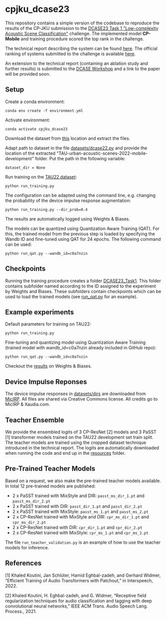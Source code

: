 # cpjku_dcase23

This repository contains a simple version of the codebase to reproduce the results of the CP-JKU submission 
to the [DCASE23 Task 1 "Low-complexity Acoustic Scene Classification"](https://dcase.community/challenge2023/task-low-complexity-acoustic-scene-classification) challenge.
The implemented model **CP-Mobile** and training procedure scored the top rank in the challenge.

The technical report describing the system can be found [here](https://dcase.community/documents/challenge2023/technical_reports/DCASE2023_Schmid_28_t1.pdf). 
The official ranking of systems submitted to the challenge is available [here](https://dcase.community/challenge2023/task-low-complexity-acoustic-scene-classification-results).

An extension to the technical report (containing an ablation study and further results) is submitted to the [DCASE Workshop](https://dcase.community/workshop2023/) and a link to the paper will be provided soon.

## Setup

Create a conda environment:

```
conda env create -f environment.yml
```

Activate environment:

```
conda activate cpjku_dcase23
```

Download the dataset from [this](https://zenodo.org/record/6337421) location and extract the files.

Adapt path to dataset in the file [datasets/dcase22.py](datasets/dcase22.py) and provide the location of the extracted
"TAU-urban-acoustic-scenes-2022-mobile-development" folder. Put the path in the following variable:

```
dataset_dir = None
```

Run training on the [TAU22 dataset](https://zenodo.org/record/6337421):

```
python run_training.py
```

The configuration can be adapted using the command line, e.g. changing the probability of the device impulse response augmentation:

```
python run_training.py --dir_prob=0.4
```

The results are automatically logged using Weights & Biases.

The models can be quantized using Quantization Aware Training (QAT). For this, the trained model from the previous step is loaded by
specifying the Wandb ID and fine-tuned using QAT for 24 epochs. The following command can be used:

```
python run_qat.py --wandb_id=c0a7nzin
```

## Checkpoints

Running the training procedure creates a folder [DCASE23_Task1](DCASE23_Task1). This folder contains subfolder named according
to the ID assigned to the experiment by Weights and Biases. These subfolders contain checkpoints which can be used to load
the trained models (see [run_qat.py](run_qat.py) for an example).

## Example experiments

Default parameters for training on TAU22: 

```
python run_training.py
```

Fine-tuning and quantizing model using Quantization Aware Training (trained model with wandb_id=c0a7nzin already included
in GitHub repo):

```
python run_qat.py --wandb_id=c0a7nzin
```

Checkout the [results](https://wandb.ai/florians/DCASE23_Task1/reports/Test-run-of-CPJKU-Submission-to-DCASE23-Task-1--Vmlldzo0NzEwNjIy?accessToken=vcgldrnpus2r27wr2hir9g0t6l84mat2n9760ab3xf2nbzu9p5850h2g4t8pas63) on Weights & Biases.


## Device Impulse Reponses

The device impulse responses in [datasets/dirs](datasets/dirs) are downloaded from [MicIRP](http://micirp.blogspot.com/). All files
are shared via Creative Commons license. All credits go to MicIRP & Xaudia.com.


## Teacher Ensemble

We provide the ensembled logits of 3 CP-ResNet [2] models and 3 PaSST [1] transformer models trained on the TAU22 development set train split.
The teacher models are trained using the cropped dataset technique introduced in the technical report. The logits
are automatically downloaded when running the code and end up in the [resources](resources) folder.

## Pre-Trained Teacher Models

Based on a request, we also make the pre-trained teacher models available. 
In total 12 pre-trained models are published:
* 2 x PaSST trained with MixStyle and DIR: ```passt_ms_dir_1.pt``` and ```passt_ms_dir_2.pt```
* 2 x PaSST trained with DIR: ```passt_dir_1.pt``` and ```passt_dir_2.pt```
* 2 x PaSST trained with MixStyle: ```passt_ms_1.pt``` and ```passt_ms_2.pt```
* 2 x CP-ResNet trained with MixStyle and DIR: ```cpr_ms_dir_1.pt``` and ```cpr_ms_dir_2.pt```
* 2 x CP-ResNet trained with DIR: ```cpr_dir_1.pt``` and ```cpr_dir_2.pt```
* 2 x CP-ResNet trained with MixStyle: ```cpr_ms_1.pt``` and ```cpr_ms_2.pt```

The file ```run_teacher_validation.py``` is an example of how to use the teacher models for inference.

## References

[1] Khaled Koutini, Jan Schlüter, Hamid Eghbal-zadeh, and Gerhard Widmer, “Efficient Training of Audio Transformers with Patchout,” in Interspeech, 2022.

[2] Khaled Koutini, H. Eghbal-zadeh, and G. Widmer, “Receptive field
regularization techniques for audio classification and tagging
with deep convolutional neural networks,” IEEE ACM Trans.
Audio Speech Lang. Process., 2021.